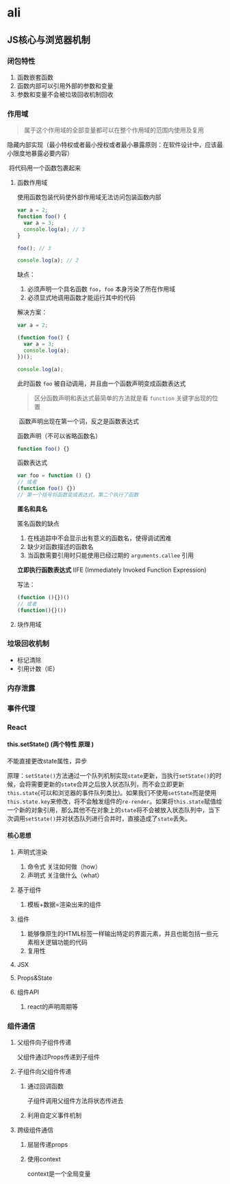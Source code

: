 # ali

## JS核心与浏览器机制

### 闭包特性

1. 函数嵌套函数
2. 函数内部可以引用外部的参数和变量
3.  参数和变量不会被垃圾回收机制回收

### 作用域

> 属于这个作用域的全部变量都可以在整个作用域的范围内使用及复用

隐藏内部实现（最小特权或者最小授权或者最小暴露原则：在软件设计中，应该最小限度地暴露必要内容）

​	将代码用一个函数包裹起来

1. 函数作用域

   使用函数包装代码使外部作用域无法访问包装函数内部

   ```js
   var a = 2;
   function foo() {
     var a = 3;
     console.log(a); // 3
   }
   
   foo(); // 3
   
   console.log(a); // 2
   ```

   缺点：

   1. 必须声明一个具名函数 `foo`，`foo` 本身污染了所在作用域
   2.  必须显式地调用函数才能运行其中的代码

   解决方案：

   ```js
   var a = 2;
   
   (function foo() {
     var a = 3;
     console.log(a);
   })();
   
   console.log(a);
   ```

   此时函数 `foo` 被自动调用，并且由一个函数声明变成函数表达式

   > 区分函数声明和表达式最简单的方法就是看 `function` 关键字出现的位置

   ​	函数声明出现在第一个词，反之是函数表达式

   函数声明（不可以省略函数名）

   ```js
   function foo() {}
   ```

   函数表达式

   ```js
   var foo = function () {}
   // 或者
   (function foo() {})
   // 第一个括号将函数变成表达式，第二个执行了函数
   ```

   **匿名和具名**

   匿名函数的缺点

   1. 在栈追踪中不会显示出有意义的函数名，使得调试困难
   2. 缺少对函数描述的函数名
   3. 当函数需要引用时只能使用已经过期的 `arguments.callee` 引用

   **立即执行函数表达式** IIFE (Immediately Invoked Function Expression)

   写法： 

   ```js
   (function (){})()
   // 或者
   (function(){}())
   ```

2. 块作用域

   

### 垃圾回收机制

- 标记清除
- 引用计数（IE）

### 内存泄露



### 事件代理

### React

#### this.setState()  (两个特性 原理 )

不能直接更改state属性，异步

原理：`setState()`方法通过一个队列机制实现`state`更新，当执行`setState()`的时候，会将需要更新的`state`合并之后放入状态队列，而不会立即更新`this.state`(可以和浏览器的事件队列类比)。如果我们不使用`setState`而是使用`this.state.key`来修改，将不会触发组件的`re-render`。如果将`this.state`赋值给一个新的对象引用，那么其他不在对象上的`state`将不会被放入状态队列中，当下次调用`setState()`并对状态队列进行合并时，直接造成了`state`丢失。

#### 核心思想

1. 声明式渲染
   1. 命令式 关注如何做（how）
   2. 声明式 关注做什么（what）
2. 基于组件
   1. 模板+数据=渲染出来的组件



1. 组件
   1. 能够像原生的HTML标签一样输出特定的界面元素，并且也能包括一些元素相关逻辑功能的代码
   2. 复用性
2. JSX
3. Props&State
4. 组件API
   1. react的声明周期等

### 组件通信

1. 父组件向子组件传递

   父组件通过Props传递到子组件

2. 子组件向父组件传递

   1. 通过回调函数

      子组件调用父组件方法将状态传进去

   2. 利用自定义事件机制

3. 跨级组件通信

   1. 层层传递props

   2. 使用context

      context是一个全局变量